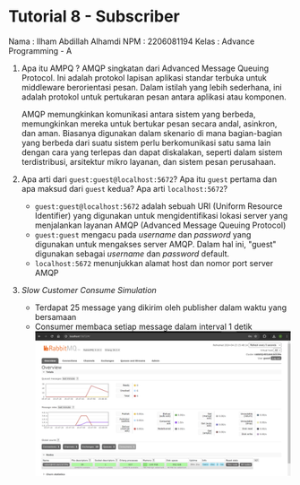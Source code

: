 # Tutorial 8 - Subscriber

Nama : Ilham Abdillah Alhamdi
NPM : 2206081194
Kelas : Advance Programming - A

1. Apa itu AMPQ ?
   AMQP singkatan dari Advanced Message Queuing Protocol. Ini adalah protokol lapisan aplikasi standar terbuka untuk middleware berorientasi pesan. Dalam istilah yang lebih sederhana, ini adalah protokol untuk pertukaran pesan antara aplikasi atau komponen.

    AMQP memungkinkan komunikasi antara sistem yang berbeda, memungkinkan mereka untuk bertukar pesan secara andal, asinkron, dan aman. Biasanya digunakan dalam skenario di mana bagian-bagian yang berbeda dari suatu sistem perlu berkomunikasi satu sama lain dengan cara yang terlepas dan dapat diskalakan, seperti dalam sistem terdistribusi, arsitektur mikro layanan, dan sistem pesan perusahaan.

2. Apa arti dari `guest:guest@localhost:5672`? Apa itu `guest` pertama dan apa maksud dari `guest` kedua? Apa arti `localhost:5672`?

    - `guest:guest@localhost:5672` adalah sebuah URI (Uniform Resource Identifier) yang digunakan untuk mengidentifikasi lokasi server yang menjalankan layanan AMQP (Advanced Message Queuing Protocol)
    - `guest:guest` mengacu pada _username_ dan _password_ yang digunakan untuk mengakses server AMQP. Dalam hal ini, "guest" digunakan sebagai _username_ dan _password_ default.
    - `localhost:5672` menunjukkan alamat host dan nomor port server AMQP

3. _Slow Customer Consume Simulation_
    - Terdapat 25 message yang dikirim oleh publisher dalam waktu yang bersamaan
    - Consumer membaca setiap message dalam interval 1 detik
      ![Slow Customer Simulation](./assets/images/rabbitmq-slow-customer-reading.png)

